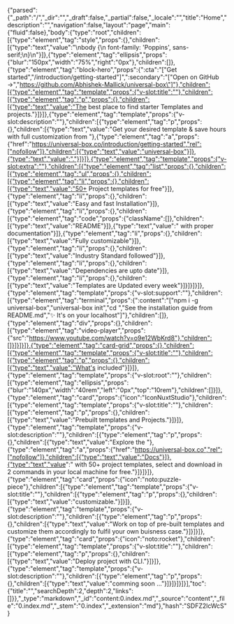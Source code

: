 {"parsed":{"_path":"/","_dir":"","_draft":false,"_partial":false,"_locale":"","title":"Home","description":"","navigation":false,"layout":"page","main":{"fluid":false},"body":{"type":"root","children":[{"type":"element","tag":"style","props":{},"children":[{"type":"text","value":"\nbody {\n  font-family: 'Poppins', sans-serif;\n}\n"}]},{"type":"element","tag":"ellipsis","props":{"blur":"150px","width":"75%","right":"0px"},"children":[]},{"type":"element","tag":"block-hero","props":{":cta":"[\"Get started\",\"/introduction/getting-started\"]",":secondary":"[\"Open on GitHub →\",\"https://github.com/Abhishek-Mallick/universal-box\"]"},"children":[{"type":"element","tag":"template","props":{"v-slot:title":""},"children":[{"type":"element","tag":"p","props":{},"children":[{"type":"text","value":"The best place to find starter Templates and projects."}]}]},{"type":"element","tag":"template","props":{"v-slot:description":""},"children":[{"type":"element","tag":"p","props":{},"children":[{"type":"text","value":"Get your desired template & save hours with full customization from "},{"type":"element","tag":"a","props":{"href":"https://universal-box.co/introduction/getting-started","rel":["nofollow"]},"children":[{"type":"text","value":"universal-box"}]},{"type":"text","value":"."}]}]},{"type":"element","tag":"template","props":{"v-slot:extra":""},"children":[{"type":"element","tag":"list","props":{},"children":[{"type":"element","tag":"ul","props":{},"children":[{"type":"element","tag":"li","props":{},"children":[{"type":"text","value":"50+ Project templates for free"}]},{"type":"element","tag":"li","props":{},"children":[{"type":"text","value":"Easy and fast Installation"}]},{"type":"element","tag":"li","props":{},"children":[{"type":"element","tag":"code","props":{"className":[]},"children":[{"type":"text","value":"README"}]},{"type":"text","value":" with proper documentation"}]},{"type":"element","tag":"li","props":{},"children":[{"type":"text","value":"Fully customizable"}]},{"type":"element","tag":"li","props":{},"children":[{"type":"text","value":"Industry Standard followed"}]},{"type":"element","tag":"li","props":{},"children":[{"type":"text","value":"Dependencies are upto date"}]},{"type":"element","tag":"li","props":{},"children":[{"type":"text","value":"Templates are Updated every week"}]}]}]}]},{"type":"element","tag":"template","props":{"v-slot:support":""},"children":[{"type":"element","tag":"terminal","props":{":content":"[\"npm i -g universal-box\",\"universal-box init\",\"cd <project-name>\",\"See the installation guide from README.md\",\"✨ It's on your localhost\"]"},"children":[]},{"type":"element","tag":"div","props":{},"children":[{"type":"element","tag":"video-player","props":{"src":"https://www.youtube.com/watch?v=o9e12WbKrd8"},"children":[]}]}]}]},{"type":"element","tag":"card-grid","props":{},"children":[{"type":"element","tag":"template","props":{"v-slot:title":""},"children":[{"type":"element","tag":"p","props":{},"children":[{"type":"text","value":"What's included"}]}]},{"type":"element","tag":"template","props":{"v-slot:root":""},"children":[{"type":"element","tag":"ellipsis","props":{"blur":"140px","width":"40rem","left":"0px","top":"10rem"},"children":[]}]},{"type":"element","tag":"card","props":{"icon":"IconNuxtStudio"},"children":[{"type":"element","tag":"template","props":{"v-slot:title":""},"children":[{"type":"element","tag":"p","props":{},"children":[{"type":"text","value":"Prebuilt templates and Projects."}]}]},{"type":"element","tag":"template","props":{"v-slot:description":""},"children":[{"type":"element","tag":"p","props":{},"children":[{"type":"text","value":"Explore the "},{"type":"element","tag":"a","props":{"href":"https://universal-box.co","rel":["nofollow"]},"children":[{"type":"text","value":"Docs"}]},{"type":"text","value":" with 50+ project templates, select and download in 2 commands in your local machine for free."}]}]}]},{"type":"element","tag":"card","props":{"icon":"noto:puzzle-piece"},"children":[{"type":"element","tag":"template","props":{"v-slot:title":""},"children":[{"type":"element","tag":"p","props":{},"children":[{"type":"text","value":"customizable."}]}]},{"type":"element","tag":"template","props":{"v-slot:description":""},"children":[{"type":"element","tag":"p","props":{},"children":[{"type":"text","value":"Work on top of pre-built templates and customize them accordingly to fulfil your own buisness case."}]}]}]},{"type":"element","tag":"card","props":{"icon":"noto:rocket"},"children":[{"type":"element","tag":"template","props":{"v-slot:title":""},"children":[{"type":"element","tag":"p","props":{},"children":[{"type":"text","value":"Deploy project with CLI."}]}]},{"type":"element","tag":"template","props":{"v-slot:description":""},"children":[{"type":"element","tag":"p","props":{},"children":[{"type":"text","value":"comming soon ..."}]}]}]}]}],"toc":{"title":"","searchDepth":2,"depth":2,"links":[]}},"_type":"markdown","_id":"content:0.index.md","_source":"content","_file":"0.index.md","_stem":"0.index","_extension":"md"},"hash":"SDFZ2lcWcS"}